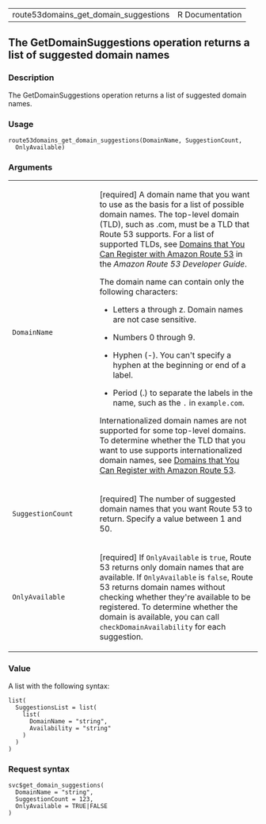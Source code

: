 <table style="width: 100%;">
<tbody>
<tr class="odd">
<td>route53domains_get_domain_suggestions</td>
<td style="text-align: right;">R Documentation</td>
</tr>
</tbody>
</table>

## The GetDomainSuggestions operation returns a list of suggested domain names

### Description

The GetDomainSuggestions operation returns a list of suggested domain
names.

### Usage

    route53domains_get_domain_suggestions(DomainName, SuggestionCount,
      OnlyAvailable)

### Arguments

<table>
<colgroup>
<col style="width: 35%" />
<col style="width: 65%" />
</colgroup>
<tbody>
<tr class="odd">
<td><code
id="route53domains_get_domain_suggestions_:_DomainName">DomainName</code></td>
<td><p>[required] A domain name that you want to use as the basis for a
list of possible domain names. The top-level domain (TLD), such as .com,
must be a TLD that Route 53 supports. For a list of supported TLDs, see
<a
href="https://docs.aws.amazon.com/Route53/latest/DeveloperGuide/registrar-tld-list.html">Domains
that You Can Register with Amazon Route 53</a> in the <em>Amazon Route
53 Developer Guide</em>.</p>
<p>The domain name can contain only the following characters:</p>
<ul>
<li><p>Letters a through z. Domain names are not case
sensitive.</p></li>
<li><p>Numbers 0 through 9.</p></li>
<li><p>Hyphen (-). You can't specify a hyphen at the beginning or end of
a label.</p></li>
<li><p>Period (.) to separate the labels in the name, such as the
<code>.</code> in <code>example.com</code>.</p></li>
</ul>
<p>Internationalized domain names are not supported for some top-level
domains. To determine whether the TLD that you want to use supports
internationalized domain names, see <a
href="https://docs.aws.amazon.com/Route53/latest/DeveloperGuide/registrar-tld-list.html">Domains
that You Can Register with Amazon Route 53</a>.</p></td>
</tr>
<tr class="even">
<td><code
id="route53domains_get_domain_suggestions_:_SuggestionCount">SuggestionCount</code></td>
<td><p>[required] The number of suggested domain names that you want
Route 53 to return. Specify a value between 1 and 50.</p></td>
</tr>
<tr class="odd">
<td><code
id="route53domains_get_domain_suggestions_:_OnlyAvailable">OnlyAvailable</code></td>
<td><p>[required] If <code>OnlyAvailable</code> is <code>true</code>,
Route 53 returns only domain names that are available. If
<code>OnlyAvailable</code> is <code>false</code>, Route 53 returns
domain names without checking whether they're available to be
registered. To determine whether the domain is available, you can call
<code>checkDomainAvailability</code> for each suggestion.</p></td>
</tr>
</tbody>
</table>

### Value

A list with the following syntax:

    list(
      SuggestionsList = list(
        list(
          DomainName = "string",
          Availability = "string"
        )
      )
    )

### Request syntax

    svc$get_domain_suggestions(
      DomainName = "string",
      SuggestionCount = 123,
      OnlyAvailable = TRUE|FALSE
    )
